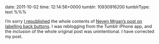 date: 2011-10-02
time: 12:14:56+0000
tumblr: 10930916200
tumblrType: text
%%%

I’m sorry [I republished][R] the whole contents of [Neven Mrgan’s post on labelling back buttons][NM]. I was reblogging from the Tumblr iPhone app, and the inclusion of the whole original post was unintentional. I have corrected my post. 

[NM]: http://mrgan.tumblr.com/post/10492926111
[R]: /post/10570800152
